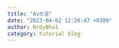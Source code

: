 ```yaml
---
title: "Av쏘걸"
date: "2023-04-02 12:26:47 +0300"
author: NrdyBhu1
category: tutorial blog
---
```

